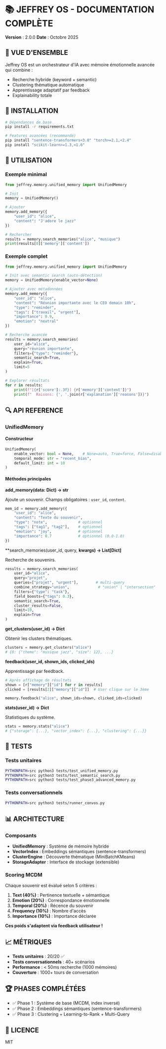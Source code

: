 # 📚 JEFFREY OS - DOCUMENTATION COMPLÈTE

**Version** : 2.0.0
**Date** : Octobre 2025

## 🎯 VUE D'ENSEMBLE

Jeffrey OS est un orchestrateur d'IA avec mémoire émotionnelle avancée qui combine :
- Recherche hybride (keyword + semantic)
- Clustering thématique automatique
- Apprentissage adaptatif par feedback
- Explainability totale

## 🚀 INSTALLATION

```bash
# Dépendances de base
pip install -r requirements.txt

# Features avancées (recommandé)
pip install "sentence-transformers<3.0" "torch>=2.1,<2.4"
pip install "scikit-learn>=1.3,<1.6"
```

## 📖 UTILISATION

### Exemple minimal

```python
from jeffrey.memory.unified_memory import UnifiedMemory

# Init
memory = UnifiedMemory()

# Ajouter
memory.add_memory({
    "user_id": "alice",
    "content": "J'adore le jazz"
})

# Rechercher
results = memory.search_memories("alice", "musique")
print(results[0]['memory']['content'])
```

### Exemple complet

```python
from jeffrey.memory.unified_memory import UnifiedMemory

# Init avec semantic search (auto-détection)
memory = UnifiedMemory(enable_vector=None)

# Ajouter avec métadonnées
memory.add_memory({
    "user_id": "alice",
    "content": "Réunion importante avec le CEO demain 10h",
    "type": "reminder",
    "tags": ["travail", "urgent"],
    "importance": 0.9,
    "emotion": "neutral"
})

# Recherche avancée
results = memory.search_memories(
    user_id="alice",
    query="réunion importante",
    filters={"type": "reminder"},
    semantic_search=True,
    explain=True,
    limit=5
)

# Explorer résultats
for r in results:
    print(f"[{r['score']:.3f}] {r['memory']['content']}")
    print(f"  Raisons: {', '.join(r['explanation']['reasons'])}")
```

## 🔍 API REFERENCE

### UnifiedMemory

#### Constructeur

```python
UnifiedMemory(
    enable_vector: bool = None,    # None=auto, True=force, False=disable
    temporal_mode: str = "recent_bias",
    default_limit: int = 10
)
```

#### Méthodes principales

**add_memory(data: Dict) → str**

Ajoute un souvenir. Champs obligatoires : `user_id`, `content`.

```python
mem_id = memory.add_memory({
    "user_id": "alice",
    "content": "Texte du souvenir",
    "type": "note",              # optionnel
    "tags": ["tag1", "tag2"],    # optionnel
    "emotion": "joy",            # optionnel
    "importance": 0.7            # optionnel (0.0-1.0)
})
```

**search_memories(user_id, query, **kwargs) → List[Dict]**

Recherche de souvenirs.

```python
results = memory.search_memories(
    user_id="alice",
    query="projet",
    queries=["projet", "urgent"],        # multi-query
    combine_strategy="union",             # "union" | "intersection"
    filters={"type": "task"},
    field_boosts={"tags": 0.3},
    semantic_search=True,
    cluster_results=False,
    limit=10,
    explain=True
)
```

**get_clusters(user_id) → Dict**

Obtenir les clusters thématiques.

```python
clusters = memory.get_clusters("alice")
# {0: {"theme": "musique jazz", "size": 12}, ...}
```

**feedback(user_id, shown_ids, clicked_ids)**

Apprentissage par feedback.

```python
# Après affichage de résultats
shown = [r["memory"]["id"] for r in results]
clicked = [results[2]["memory"]["id"]]  # User clique sur le 3ème

memory.feedback("alice", shown_ids=shown, clicked_ids=clicked)
```

**stats(user_id) → Dict**

Statistiques du système.

```python
stats = memory.stats("alice")
# {"storage": {...}, "vector_index": {...}, "clustering": {...}}
```

## 🧪 TESTS

### Tests unitaires

```bash
PYTHONPATH=src python3 tests/test_unified_memory.py
PYTHONPATH=src python3 tests/test_semantic_search.py
PYTHONPATH=src python3 tests/test_phase3_advanced_memory.py
```

### Tests conversationnels

```bash
PYTHONPATH=src python3 tests/runner_convos.py
```

## 📊 ARCHITECTURE

### Composants

- **UnifiedMemory** : Système de mémoire hybride
- **VectorIndex** : Embeddings sémantiques (sentence-transformers)
- **ClusterEngine** : Découverte thématique (MiniBatchKMeans)
- **StorageAdapter** : Interface de stockage (extensible)

### Scoring MCDM

Chaque souvenir est évalué selon 5 critères :

1. **Text (40%)** : Pertinence textuelle + sémantique
2. **Emotion (20%)** : Correspondance émotionnelle
3. **Temporal (20%)** : Récence du souvenir
4. **Frequency (10%)** : Nombre d'accès
5. **Importance (10%)** : Importance déclarée

**Ces poids s'adaptent via feedback utilisateur !**

## 📈 MÉTRIQUES

- **Tests unitaires** : 20/20 ✅
- **Tests conversationnels** : 40+ scénarios
- **Performance** : < 50ms recherche (1000 mémoires)
- **Couverture** : 1000+ tours de conversation

## 🏆 PHASES COMPLÉTÉES

- ✅ Phase 1 : Système de base (MCDM, index inversé)
- ✅ Phase 2 : Embeddings sémantiques (sentence-transformers)
- ✅ Phase 3 : Clustering + Learning-to-Rank + Multi-Query

## 📝 LICENCE

MIT
